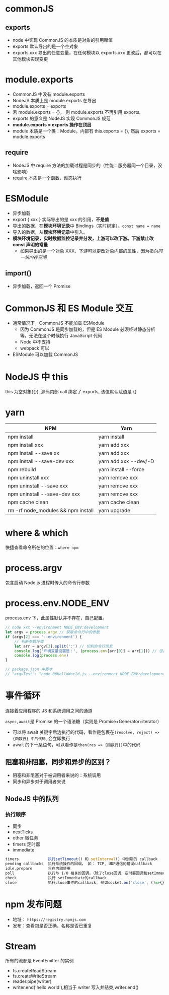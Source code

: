 # commonJS

## exports

- node 中实现 CommonJS 的本质是对象的引用赋值
- exports 默认导出的是一个空对象
- exports.xxx 导出的任意变量，在任何模块以 exports.xxx 更改后，都可以在其他模块实现变更

# module.exports

- CommonJS 中没有 module.exports
- NodeJS 本质上是 module.exports 在导出
- module.exports = exports
- 若 module.exports = {}， 则 module.exports 不再引用 exports.
- exports 的意义是 NodeJS 实现 CommonJS 规范
- **module.exports = exports 操作在顶层**
- module 本质是一个类：Module。内部有 this.exports = {}, 然后 exports = module.exports

## require

- NodeJS 中 require 方法的加载过程是同步的（性能：服务器同一个目录，没啥影响）
- require 本质是一个函数，动态执行

# ESModule

- 异步加载
- export { xxx } 实际导出的是 xxx 的引用，**不是值**
- 导出的数据，在**模块环境记录**中 Bindings（实时绑定）。`const name = name`
- 导入的数据，从**模块环境记录**中引入。
- **模块环境记录，实时数据监控记录并分发，上游可以改下游。下游禁止改 const 声明的常量**
  - 如果导出的是一个对象 XXX，下游可以更改对象内部的属性，因为指向*同一块内存空间*

## import()

- 异步加载，返回一个 Promise

# CommonJS 和 ES Module 交互

- 通常情况下，CommonJS 不能加载 ESModule
  - 因为 CommonJS 是同步加载的，但是 ES Module 必须经过静态分析等，无法在这个时候执行 JavaScript 代码
  - Node 中不支持
  - webpack 可以
- ESModule 可以加载 CommonJS

# NodeJS 中 this

this 为空对象({}). 源码内部 call 绑定了 exports, 该值默认赋值是 {}

# yarn

| NPM                                | Yarn                  |
| ---------------------------------- | --------------------- |
| npm install                        | yarn install          |
| npm install xxx                    | yarn add xxx          |
| npm install --save xx              | yarn add xxx          |
| npm install --save-dev xxx         | yarn add xxx --dev/-D |
| npm rebuild                        | yarn install --force  |
| npm uninstall xxx                  | yarn remove xxx       |
| npm uninstall --save xxx           | yarn remove xxx       |
| npm uninstall --save-dev xxx       | yarn remove xxx       |
| npm cache clean                    | yarn cache clean      |
| rm -rf node_modules && npm install | yarn upgrade          |

# where & which

快捷查看命令所在的位置：`where npm`

# process.argv

包含启动 Node.js 进程时传入的命令行参数

# process.env.NODE_ENV

process.env 下，此属性默认并不存在，自己配置。

```js
// node xxx --environment NODE_ENV:development
let argv = process.argv // 获取命令行中的参数
if (argv[2] === '--environment') {
	// 判断参数环境
	let arr = argv[3].split(':') // 切割命令行信息
	console.log('环境变量设置是：', (process.env[arr[0]] = arr[1])) // 设置相关环境变量
	console.log(process.env)
}

// package.json 中脚本
// "argvTest": "node 00HelloWorld.js --environment NODE_ENV:development"
```

# 事件循环

连接着应用程序的 JS 和系统调用之间的通道

`async,await`是 Promise 的一个语法糖（实则是 Promise+Generator+iterator）

- 可以将 await 关键字后边执行的代码，看作是包裹在`(resolve, reject) => {函数行} 中的代码`, 会立即执行
- await 的下一条语句，可以看作是`then(res => {函数行})`中的代码

## 阻塞和非阻塞，同步和异步的区别？

- 阻塞和非阻塞对于被调用者来说的：系统调用
- 同步和异步对于调用者来说

## NodeJS 中的队列

### 执行顺序

- 同步
- nextTicks
- other 微任务
- timers 定时器
- immediate

```js
timers             执行setTimeout() 和 setInterval() 中到期的 callback
pending callbacks  执行系统操作的回调， 如： TCP, UDP通信的错误callback
idle,prepare       只在内部使用
poll               执行与 I/O 相关的回调。（除了close回调，定时器回调和setImmediate（）之外，几乎所有回调都执行
check              执行 setImmediate的callback
close              执行close事件的callback, 例如socket.on('close', ()=>{})
```

# npm 发布问题

- 地址： `https://registry.npmjs.com`
- 发布：查看包是否正确，名称是否已重复

# Stream

所有的流都是 EventEmitter 的实例

- fs.createReadStream
- fs.createWriteStream
- reader.pipe(writer)
- writer.end('hello world'),相当于 writer 写入并结束,writer.end()
